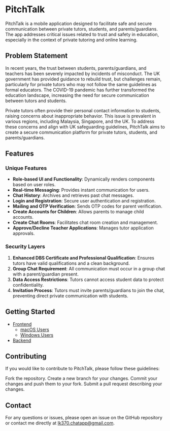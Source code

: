 # PitchTalk

PitchTalk is a mobile application designed to facilitate safe and secure communication between private tutors, students, and parents/guardians. The app addresses critical issues related to trust and safety in education, especially in the context of private tutoring and online learning.

## Problem Statement

In recent years, the trust between students, parents/guardians, and teachers has been severely impacted by incidents of misconduct. The UK government has provided guidance to rebuild trust, but challenges remain, particularly for private tutors who may not follow the same guidelines as formal educators. The COVID-19 pandemic has further transformed the education landscape, increasing the need for secure communication between tutors and students.

Private tutors often provide their personal contact information to students, raising concerns about inappropriate behavior. This issue is prevalent in various regions, including Malaysia, Singapore, and the UK. To address these concerns and align with UK safeguarding guidelines, PitchTalk aims to create a secure communication platform for private tutors, students, and parents/guardians.

## Features

### Unique Features

- **Role-based UI and Functionality**: Dynamically renders components based on user roles.
- **Real-time Messaging**: Provides instant communication for users.
- **Chat History**: Archives and retrieves past chat messages.
- **Login and Registration**: Secure user authentication and registration.
- **Mailing and OTP Verification**: Sends OTP codes for parent verification.
- **Create Accounts for Children**: Allows parents to manage child accounts.
- **Create Chat Rooms**: Facilitates chat room creation and management.
- **Approve/Decline Teacher Applications**: Manages tutor application approvals.

### Security Layers

1. **Enhanced DBS Certificate and Professional Qualification**: Ensures tutors have valid qualifications and a clean background.
2. **Group Chat Requirement**: All communication must occur in a group chat with a parent/guardian present.
3. **Data Access Restrictions**: Tutors cannot access student data to protect confidentiality.
4. **Invitation Process**: Tutors must invite parents/guardians to join the chat, preventing direct private communication with students.

## Getting Started
- [Frontend](https://github.com/leonkwan46/PitchTalk/blob/main/frontend/README.md)
  - [macOS Users](https://github.com/leonkwan46/PitchTalk/blob/main/frontend/README-macOS.md)
  - [Windows Users](https://github.com/leonkwan46/PitchTalk/blob/main/frontend/README-Windows.md)
- [Backend](https://github.com/leonkwan46/PitchTalk/blob/main/backend/README.md)

## Contributing
If you would like to contribute to PitchTalk, please follow these guidelines:

Fork the repository.
Create a new branch for your changes.
Commit your changes and push them to your fork.
Submit a pull request describing your changes.


## Contact
For any questions or issues, please open an issue on the GitHub repository or contact me directly at lk370.chatapp@gmail.com.
